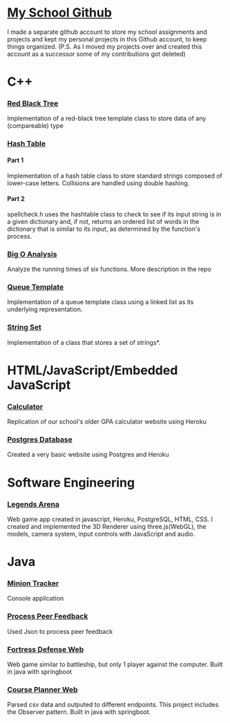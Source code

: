 # [My School Github](https://github.com/bisqqSchool)
I made a separate github account to store my school assignments and projects and kept my personal projects in this Github account, to keep things organized. (P.S. As I moved my projects over and created this account as a successor some of my contributions got deleted)

# C++ 

### [Red Black Tree](https://github.com/bisqqSchool/Red-Black-Tree)
Implementation of a red-black tree template class to store data of any (compareable) type

### [Hash Table](https://github.com/bisqqSchool/Hash-Table)

#### Part 1
Implementation of a hash table class to store standard strings composed of lower-case letters. Collisions are handled using double hashing.

#### Part 2
spellcheck.h uses the hashtable class to check to see if its input string is in a given dictionary and, if not, returns an ordered list of words in the dictionary that is similar to its input, as determined by the function's process.

### [Big O Analysis](https://github.com/bisqqSchool/Big-O-Analysis)
Analyze the running times of six functions. More description in the repo

### [Queue Template](https://github.com/bisqqSchool/Queue-Template)
Implementation of a queue template class using a linked list as its underlying representation.

### [String Set](https://github.com/bisqqSchool/StringSet)
Implementation of a class that stores a set of strings*.

# HTML/JavaScript/Embedded JavaScript

### [Calculator](https://github.com/bisqqSchool/CMPT276-Assignment-1)
Replication of our school's older GPA calculator website using Heroku

### [Postgres Database](https://github.com/bisqqSchool/CMPT276-Assignment-2)
Created a very basic website using Postgres and Heroku

# Software Engineering
### [Legends Arena](https://github.com/TheGamez/Legends-Arena)
Web game app created in javascript, Heroku, PostgreSQL, HTML, CSS. I created and implemented the 3D Renderer using three.js(WebGL), the models, camera system, input controls with JavaScript and audio.

# Java
### [Minion Tracker](https://github.com/bisqqSchool/Minion-Tracker)
Console application

### [Process Peer Feedback](https://github.com/bisqqSchool/Process-Peer-Feedback)
Used Json to process peer feedback

### [Fortress Defense Web](https://github.com/bisqqSchool/FortressDefense-Web)
Web game similar to battleship, but only 1 player against the computer. Built in java with springboot

### [Course Planner Web](https://github.com/bisqqSchool/CoursePlanner)
Parsed csv data and outputed to different endpoints. This project includes the Observer pattern. Built in java with springboot.
